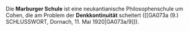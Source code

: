 
Die **Marburger Schule** ist eine neukantianische Philosophenschule um Cohen, die am Problem der **Denkkontinuität** scheitert ([[GA073a (9.) SCHLUSSWORT, Dornach, 11. Mai 1920|GA073a/9]]).
